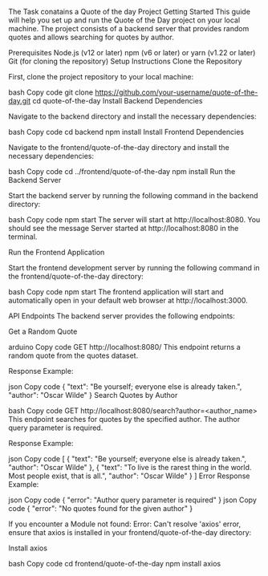 The Task conatains a Quote of the day Project 
Getting Started
This guide will help you set up and run the Quote of the Day project on your local machine. The project consists of a backend server that provides random quotes and allows searching for quotes by author.

Prerequisites
Node.js (v12 or later)
npm (v6 or later) or yarn (v1.22 or later)
Git (for cloning the repository)
Setup Instructions
Clone the Repository

First, clone the project repository to your local machine:

bash
Copy code
git clone https://github.com/your-username/quote-of-the-day.git
cd quote-of-the-day
Install Backend Dependencies

Navigate to the backend directory and install the necessary dependencies:

bash
Copy code
cd backend
npm install
Install Frontend Dependencies

Navigate to the frontend/quote-of-the-day directory and install the necessary dependencies:

bash
Copy code
cd ../frontend/quote-of-the-day
npm install
Run the Backend Server

Start the backend server by running the following command in the backend directory:

bash
Copy code
npm start
The server will start at http://localhost:8080. You should see the message Server started at http://localhost:8080 in the terminal.

Run the Frontend Application

Start the frontend development server by running the following command in the frontend/quote-of-the-day directory:

bash
Copy code
npm start
The frontend application will start and automatically open in your default web browser at http://localhost:3000.

API Endpoints
The backend server provides the following endpoints:

Get a Random Quote

arduino
Copy code
GET http://localhost:8080/
This endpoint returns a random quote from the quotes dataset.

Response Example:

json
Copy code
{
  "text": "Be yourself; everyone else is already taken.",
  "author": "Oscar Wilde"
}
Search Quotes by Author

bash
Copy code
GET http://localhost:8080/search?author=<author_name>
This endpoint searches for quotes by the specified author. The author query parameter is required.

Response Example:

json
Copy code
[
  {
    "text": "Be yourself; everyone else is already taken.",
    "author": "Oscar Wilde"
  },
  {
    "text": "To live is the rarest thing in the world. Most people exist, that is all.",
    "author": "Oscar Wilde"
  }
]
Error Response Example:

json
Copy code
{
  "error": "Author query parameter is required"
}
json
Copy code
{
  "error": "No quotes found for the given author"
}


If you encounter a Module not found: Error: Can't resolve 'axios' error, ensure that axios is installed in your frontend/quote-of-the-day directory:

Install axios

bash
Copy code
cd frontend/quote-of-the-day
npm install axios
